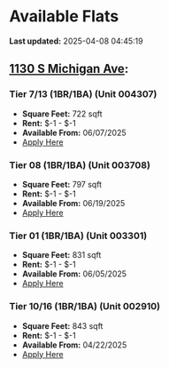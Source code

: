 # Available Flats

**Last updated:** 2025-04-08 04:45:19

## [1130 S Michigan Ave](https://1130smichigan.com/wp-json/floorplans/v1/available-units):
### Tier 7/13 (1BR/1BA) (Unit 004307)
- **Square Feet:** 722 sqft
- **Rent:** $-1 - $-1
- **Available From:** 06/07/2025
- [Apply Here](https://1130smichigan.securecafe.com/onlineleasing/eleven-thirty/oleapplication.aspx?stepname=RentalOptions&myOlePropertyId=638530&FloorPlanID=2321071&UnitID=11312654&header=1)

### Tier 08 (1BR/1BA) (Unit 003708)
- **Square Feet:** 797 sqft
- **Rent:** $-1 - $-1
- **Available From:** 06/19/2025
- [Apply Here](https://1130smichigan.securecafe.com/onlineleasing/eleven-thirty/oleapplication.aspx?stepname=RentalOptions&myOlePropertyId=638530&FloorPlanID=2321074&UnitID=11312864&header=1)

### Tier 01 (1BR/1BA) (Unit 003301)
- **Square Feet:** 831 sqft
- **Rent:** $-1 - $-1
- **Available From:** 06/05/2025
- [Apply Here](https://1130smichigan.securecafe.com/onlineleasing/eleven-thirty/oleapplication.aspx?stepname=RentalOptions&myOlePropertyId=638530&FloorPlanID=2321068&UnitID=11313051&header=1)

### Tier 10/16 (1BR/1BA) (Unit 002910)
- **Square Feet:** 843 sqft
- **Rent:** $-1 - $-1
- **Available From:** 04/22/2025
- [Apply Here](https://1130smichigan.securecafe.com/onlineleasing/eleven-thirty/oleapplication.aspx?stepname=RentalOptions&myOlePropertyId=638530&FloorPlanID=2321073&UnitID=11312997&header=1)

